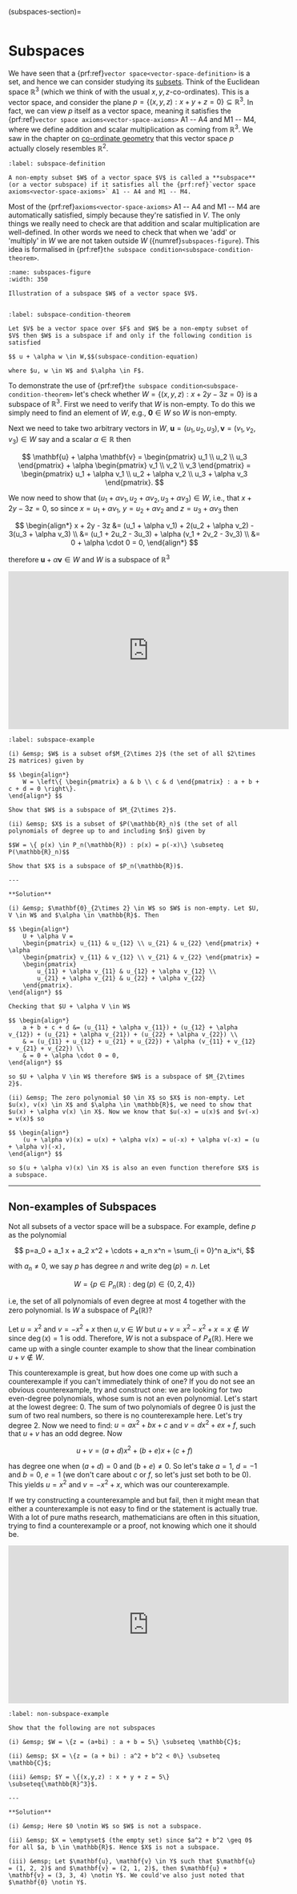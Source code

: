 (subspaces-section)=

```{index} Vector spaces ; subspaces
```

# Subspaces

We have seen that a {prf:ref}`vector space<vector-space-definition>` is a set, and hence we can consider studying its <a href="https://en.wikipedia.org/wiki/Subset" target="_blank">subsets</a>. Think of the Euclidean space $\mathbb{R}^3$ (which we think of with the usual $x,y,z$-co-ordinates). This is a vector space, and consider the plane $p = \{(x,y,z) : x + y + z = 0\} \subseteq \mathbb{R}^3$. In fact, we can view $p$ itself as a vector space, meaning it satisfies the {prf:ref}`vector space axioms<vector-space-axioms>` A1 -- A4 and M1 -- M4, where we define addition and scalar multiplication as coming from $\mathbb{R}^3$. We saw in the chapter on [co-ordinate geometry](co-ordinate-geometry-chapter) that this vector space $p$ actually closely resembles $\mathbb{R}^2$.

```{prf:definition} Subspace
:label: subspace-definition

A non-empty subset $W$ of a vector space $V$ is called a **subspace** (or a vector subspace) if it satisfies all the {prf:ref}`vector space axioms<vector-space-axioms>` A1 -- A4 and M1 -- M4.
```

Most of the {prf:ref}`axioms<vector-space-axioms>` A1 -- A4 and M1 -- M4 are automatically satisfied, simply because they're satisfied in $V$. The only things we really need to check are that addition and scalar multiplication are well-defined. In other words we need to check that when we 'add' or 'multiply' in $W$ we are not taken outside $W$ ({numref}`subspaces-figure`). This idea is formalised in {prf:ref}`the subspace condition<subspace-condition-theorem>`.

```{figure} /_images/5_subspaces.svg
:name: subspaces-figure
:width: 350

Illustration of a subspace $W$ of a vector space $V$.
```

```{index} Subspace condition
```

```{prf:theorem} Subspace condition
:label: subspace-condition-theorem

Let $V$ be a vector space over $F$ and $W$ be a non-empty subset of $V$ then $W$ is a subspace if and only if the following condition is satisfied

$$ u + \alpha w \in W,$$(subspace-condition-equation)

where $u, w \in W$ and $\alpha \in F$.
```

To demonstrate the use of {prf:ref}`the subspace condition<subspace-condition-theorem>` let's check whether $W = \{(x, y, z) : x + 2y - 3z = 0\}$ is a subspace of $\mathbb{R}^3$. First we need to verify that $W$ is non-empty. To do this we simply need to find an element of $W$, e.g., $\mathbf{0} \in W$ so $W$ is non-empty.

Next we need to take two arbitrary vectors in $W$, $\mathbf{u} = (u_1, u_2, u_3), \mathbf{v} = (v_1, v_2, v_3) \in W$ say and a scalar $\alpha \in \mathbb{R}$ then

$$ \mathbf{u} + \alpha \mathbf{v} = \begin{pmatrix} u_1 \\ u_2 \\ u_3 \end{pmatrix} + \alpha \begin{pmatrix} v_1 \\ v_2 \\ v_3 \end{pmatrix} = \begin{pmatrix} u_1 + \alpha v_1 \\ u_2 + \alpha v_2 \\ u_3 + \alpha v_3 \end{pmatrix}. $$

We now need to show that $(u_1 + \alpha v_1, u_2 + \alpha v_2, u_3 + \alpha v_3)  \in W$, i.e., that $x + 2y - 3z = 0$, so since $x = u_1 + \alpha v_1$, $y = u_2 + \alpha v_2$ and $z = u_3 + \alpha v_3$ then

$$ \begin{align*}
    x + 2y - 3z &= (u_1 + \alpha v_1) + 2(u_2 + \alpha v_2) - 3(u_3 + \alpha v_3) \\
    &= (u_1 + 2u_2 - 3u_3) + \alpha (v_1 + 2v_2 - 3v_3) \\
    &= 0 + \alpha \cdot 0 = 0,
\end{align*} $$

therefore $\mathbf{u} + \alpha \mathbf{v} \in W$ and $W$ is a subspace of $\mathbb{R}^3$

<iframe width="560" height="315" src="https://www.youtube.com/embed/GubzENhwfAs?si=c0uMY2cjhtKNIL_V" title="YouTube video player" frameborder="0" allow="accelerometer; autoplay; clipboard-write; encrypted-media; gyroscope; picture-in-picture; web-share" allowfullscreen></iframe>

```{prf:example}
:label: subspace-example

(i) &emsp; $W$ is a subset of$M_{2\times 2}$ (the set of all $2\times 2$ matrices) given by

$$ \begin{align*}
    W = \left\{ \begin{pmatrix} a & b \\ c & d \end{pmatrix} : a + b + c + d = 0 \right\}.
\end{align*} $$

Show that $W$ is a subspace of $M_{2\times 2}$.

(ii) &emsp; $X$ is a subset of $P(\mathbb{R}_n)$ (the set of all polynomials of degree up to and including $n$) given by

$$W = \{ p(x) \in P_n(\mathbb{R}) : p(x) = p(-x)\} \subseteq P(\mathbb{R}_n)$$

Show that $X$ is a subspace of $P_n(\mathbb{R})$.

---

**Solution**

(i) &emsp; $\mathbf{0}_{2\times 2} \in W$ so $W$ is non-empty. Let $U, V \in W$ and $\alpha \in \mathbb{R}$. Then

$$ \begin{align*}
    U + \alpha V =
    \begin{pmatrix} u_{11} & u_{12} \\ u_{21} & u_{22} \end{pmatrix} + \alpha
    \begin{pmatrix} v_{11} & v_{12} \\ v_{21} & v_{22} \end{pmatrix} =
    \begin{pmatrix}
        u_{11} + \alpha v_{11} & u_{12} + \alpha v_{12} \\
        u_{21} + \alpha v_{21} & u_{22} + \alpha v_{22}
    \end{pmatrix}.
\end{align*} $$

Checking that $U + \alpha V \in W$

$$ \begin{align*}
    a + b + c + d &= (u_{11} + \alpha v_{11}) + (u_{12} + \alpha v_{12}) + (u_{21} + \alpha v_{21}) + (u_{22} + \alpha v_{22}) \\
    & = (u_{11} + u_{12} + u_{21} + u_{22}) + \alpha (v_{11} + v_{12} + v_{21} + v_{22}) \\
    & = 0 + \alpha \cdot 0 = 0,
\end{align*} $$

so $U + \alpha V \in W$ therefore $W$ is a subspace of $M_{2\times 2}$.

(ii) &emsp; The zero polynomial $0 \in X$ so $X$ is non-empty. Let $u(x), v(x) \in X$ and $\alpha \in \mathbb{R}$, we need to show that $u(x) + \alpha v(x) \in X$. Now we know that $u(-x) = u(x)$ and $v(-x) = v(x)$ so

$$ \begin{align*}
    (u + \alpha v)(x) = u(x) + \alpha v(x) = u(-x) + \alpha v(-x) = (u + \alpha v)(-x),
\end{align*} $$

so $(u + \alpha v)(x) \in X$ is also an even function therefore $X$ is a subspace.
```

---

## Non-examples of Subspaces

Not all subsets of a vector space will be a subspace. For example, define $p$ as the polynomial

$$ p=a_0 + a_1 x + a_2 x^2 + \cdots + a_n x^n = \sum_{i = 0}^n a_ix^i, $$

with $a_n\neq 0$, we say $p$ has degree $n$ and write $\operatorname{deg}(p)=n$. Let

$$ W = \{p \in P_n(\mathbb{R}) : \operatorname{deg}(p) \in \{0,2,4\}\} $$

i.e, the set of all polynomials of even degree at most 4 together with the zero polynomial. Is $W$ a subspace of $P_4(\mathbb{R})$?

Let $u = x^2$ and $v = -x ^ 2 + x$ then $u, v \in W$ but $u + v = x^2 - x^2 + x = x \notin W$ since $\operatorname{deg}(x) = 1$ is odd. Therefore, $W$ is not a subspace of $P_4(\mathbb{R})$. Here we came up with a single counter example to show that the linear combination $u + v \notin W$.

This counterexample is great, but how does one come up with such a counterexample if you can't immediately think of one? If you do not see an obvious counterexample, try and construct one: we are looking for two even-degree polynomials, whose sum is not an even polynomial. Let's start at the lowest degree: $0$. The sum of two polynomials of degree $0$ is just the sum of two real numbers, so there is no counterexample here. Let's try degree $2$. Now we need to find: $u = ax^2 + bx + c$ and $v = dx^2 + ex + f$, such that $u + v$ has an odd degree. Now

$$ u + v = (a + d)x^2 + (b + e)x + (c + f) $$

has degree one when $(a + d) = 0$ and $(b + e) \neq 0$. So let's take $a = 1$, $d = -1$ and $b = 0$, $e = 1$ (we don't care about $c$ or $f$, so let's just set both to be 0). This yields $u = x^2$ and $v = -x^2 + x$, which was our counterexample.

If we try constructing a counterexample and but fail, then it might mean that either a counterexample is not easy to find or the statement is actually true. With a lot of pure maths research, mathematicians are often in this situation, trying to find a counterexample or a proof, not knowing which one it should be.

<iframe width="560" height="315" src="https://www.youtube.com/embed/GubzENhwfAs?si=x4-OMP5EmTNTdC_a&amp;start=156" title="YouTube video player" frameborder="0" allow="accelerometer; autoplay; clipboard-write; encrypted-media; gyroscope; picture-in-picture; web-share" allowfullscreen></iframe>

```{prf:example}
:label: non-subspace-example

Show that the following are not subspaces

(i) &emsp; $W = \{z = (a+bi) : a + b = 5\} \subseteq \mathbb{C}$;

(ii) &emsp; $X = \{z = (a + bi) : a^2 + b^2 < 0\} \subseteq \mathbb{C}$;

(iii) &emsp; $Y = \{(x,y,z) : x + y + z = 5\} \subseteq{\mathbb{R}^3}$.

---

**Solution**

(i) &emsp; Here $0 \notin W$ so $W$ is not a subspace.

(ii) &emsp; $X = \emptyset$ (the empty set) since $a^2 + b^2 \geq 0$ for all $a, b \in \mathbb{R}$. Hence $X$ is not a subspace.

(iii) &emsp; Let $\mathbf{u}, \mathbf{v} \in Y$ such that $\mathbf{u} = (1, 2, 2)$ and $\mathbf{v} = (2, 1, 2)$, then $\mathbf{u} + \mathbf{v} = (3, 3, 4) \notin Y$. We could've also just noted that $\mathbf{0} \notin Y$.
```
